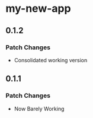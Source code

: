 # my-new-app

## 0.1.2

### Patch Changes

- Consolidated working version

## 0.1.1

### Patch Changes

- Now Barely Working
